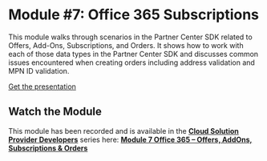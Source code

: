 # Module #7: Office 365 Subscriptions

This module walks through scenarios in the Partner Center SDK related to Offers, Add-Ons, Subscriptions, and Orders. It shows how to work with each of those data types in the Partner Center SDK and discusses common issues encountered when creating orders including address validation and MPN ID validation.

[Get the presentation](mod-07-o365.pptx)

## Watch the Module

This module has been recorded and is available in the **[Cloud Solution Provider Developers](https://channel9.msdn.com/Series/cspdev)** series here: **[Module 7 Office 365 – Offers, AddOns, Subscriptions & Orders](https://channel9.msdn.com/Series/cspdev/Module-7-Office-365--Offers-AddOns-Subscriptions--Orders)**